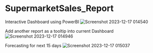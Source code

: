 # SupermarketSales_Report
Interactive Dashboard using PowerBI
![Screenshot 2023-12-17 014540](https://github.com/SoniyaDhadse/SupermarketSales_Report/assets/134217285/eeb69c75-6c14-486d-b5f4-6cf42f845c6d)

Add another report as a tooltip into current Dashboard
![Screenshot 2023-12-17 014946](https://github.com/SoniyaDhadse/SupermarketSales_Report/assets/134217285/218de094-22fd-4cc5-8393-918acb4fc22d)

Forecasting for next 15 days
![Screenshot 2023-12-17 015037](https://github.com/SoniyaDhadse/SupermarketSales_Report/assets/134217285/aeaa17c9-7dcb-458a-9dcf-a6a5d51edd29)
